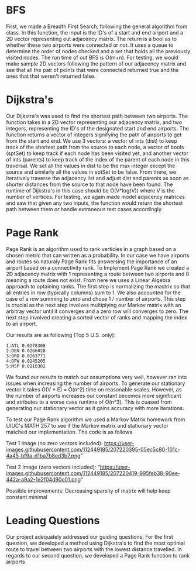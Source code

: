 # BFS
First, we made a Breadth First Search, following the general algorithm from class. In this function, the input is the ID's of a start and end airport and a 2D vector representing out adjacency matrix. The return is a bool as to whether these two airports were connected or not. It uses a queue to determine the order of nodes checked and a set that holds all the previously visited nodes. The run time of out BFS is O(m+n). For testing, we would make sample 2D vectors following the pattern of our adjacency matrix and see that all the pair of points that were connected returned true and the ones that that weren't returned false. 

# Dijkstra's
Our Dijkstra's was used to find the shortest path between two airports. The function takes in a 2D vector representing our adjacency matrix, and two integers, representing the ID's of the designated start and end airports. The function returns a vector of integers signifying the path of airports to get from the start and end. We use 3 vectors: a vector of ints (dist) to keep track of the shortest path from the source to each node, a vector of bools (sptSet) to keep track if each node has been visited yet, and another vector of ints (parents) to keep track of the index of the parent of each node in this traversal. We set all the values in dist to be the max integer except the source and similarly all the values in sptSet to be false. From there, we iteratively traverse the adjacency list and adjust dist and parents as soon as shorter distances from the source to that node have been found. The runtime of Dijkstra's in this case should be O(V*log(V)) where V is the number of vertices. For testing, we again made model adjacency matrices and saw that given any two inputs, the function would return the shortest path between them or handle extraneous test cases accordingly. 


# Page Rank
Page Rank is an algorithm used to rank verticies in a graph based on a chosen metric that can written as a probability. In our case we have airports and routes so naturaly Page Rank fits answersing the importance of an airport based on a connectivity rank. To Implement Page Rank we created a 2D adjacency matrix with 1 representing a route between two airports and 0 meaning a route does not exist. From here we uses a Linear Algebra approach to optaining ranks. The first step is normalizing the mastrix so that all entries in row (typically columns) sum to 1. We also accounted for the case of a row summing to zero and chose 1 / number of airports. This step is crucial as the next step involves multiplying our Markov matrix with an arbitray vector until it converges and a zero row will converges to zero. The next step involved creating a sorted vector of ranks and mapping the index to an airport.

Our results are as following (Top 5 U.S. only):
```
1:ATL 0.0278308
2:DEN 0.0266028
3:ORD 0.0263771
4:DFW 0.0245205
5:MSP 0.0210302
```

We found our results to match our assumptions very well, however ran into issues when increasing the number of airports. To generate our stationary vector it takes O(V * E) = O(n^2) time on reasonable scales. However, as the number of airports increases our constant becomes more significant and atributes to a worse case runtime of O(n^3). This is cuased from generating our stationary vector as it gains accuracy with more iterations.

To test our Page Rank algorithm we used a Markov Matrix homework from UIUC's MATH 257 to see if the Markov matrix and stationary vector matched our implementation. The code is as follows

Test 1 Image (no zero vectors included):
https://user-images.githubusercontent.com/112449185/207220395-05ec5c80-101c-4a45-bf9a-d1ba7b8ed3b7.png"

Test 2 Image (zero vectors included):
"https://user-images.githubusercontent.com/112449185/207220419-995feb38-90ee-442a-a9a2-1e2f04d90c01.png"

Possible improvements: Decreasing sparsity of matrix will help keep constant minimal

# Leading Questions
Our project adequately addressed our guiding questions. For the first question, we developed a method using Dijkstra's to find the most optimal route to travel between two airports with the lowest distance travelled. 
In regards to our second question, we developed a Page Rank function to rank airports
